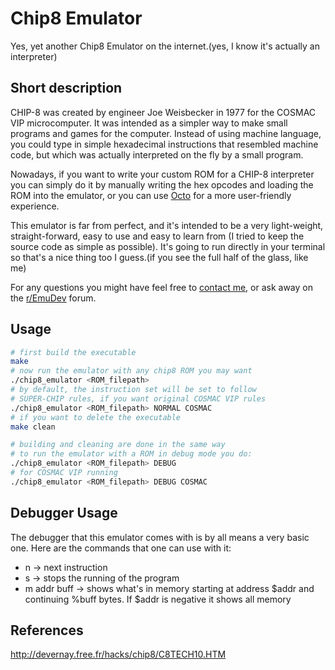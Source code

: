 # Chip8 Emulator

Yes, yet another Chip8 Emulator on the internet.(yes, I know it's actually an interpreter)

## Short description

CHIP-8 was created by engineer Joe Weisbecker in 1977 for the COSMAC VIP microcomputer. It was intended as a simpler way to make small programs and games for the computer. Instead of using machine language, you could type in simple hexadecimal instructions that resembled machine code, but which was actually interpreted on the fly by a small program.

Nowadays, if you want to write your custom ROM for a CHIP-8 interpreter you can simply do it by manually writing the hex opcodes and loading the ROM into the emulator, or you can use [Octo](http://johnearnest.github.io/Octo/) for a more user-friendly experience.

This emulator is far from perfect, and it's intended to be a very light-weight, straight-forward, easy to use and easy to learn from (I tried to keep the source code as simple as possible). It's going to run directly in your terminal so that's a nice thing too I guess.(if you see the full half of the glass, like me)

For any questions you might have feel free to [contact me](mailto:daviddvd267@gmail.com), or ask away on the [r/EmuDev](https://old.reddit.com/r/EmuDev/) forum.

## Usage

```bash Normal Running 
# first build the executable
make
# now run the emulator with any chip8 ROM you may want
./chip8_emulator <ROM_filepath>
# by default, the instruction set will be set to follow
# SUPER-CHIP rules, if you want original COSMAC VIP rules
./chip8_emulator <ROM_filepath> NORMAL COSMAC
# if you want to delete the executable
make clean 
```
```bash Debug Mode !TODO
# building and cleaning are done in the same way
# to run the emulator with a ROM in debug mode you do:
./chip8_emulator <ROM_filepath> DEBUG
# for COSMAC VIP running
./chip8_emulator <ROM_filepath> DEBUG COSMAC
```

## Debugger Usage

The debugger that this emulator comes with is by all means a very basic one. Here are the commands that one can use with it:

* n -> next instruction
* s -> stops the running of the program
* m addr buff -> shows what's in memory starting at address $addr and continuing %buff bytes. If $addr is negative it shows all memory

## References

http://devernay.free.fr/hacks/chip8/C8TECH10.HTM


